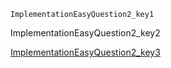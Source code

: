 ```ngMeta
ImplementationEasyQuestion2_key1
```
ImplementationEasyQuestion2_key2

[ImplementationEasyQuestion2_key3](https://www.hackerrank.com/domains/algorithms?filters%5Bstatus%5D%5B%5D=unsolved&filters%5Bsubdomains%5D%5B%5D=implementation&badge_type=problem-solving)
